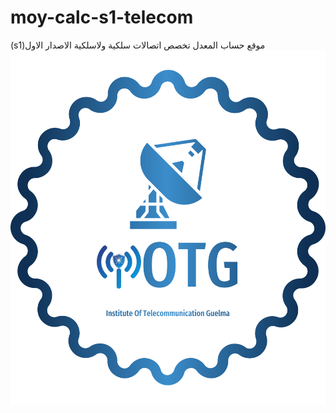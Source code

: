 # moy-calc-s1-telecom
(s1)موقع حساب المعدل تخصص اتصالات سلكية ولاسلكية الاصدار الاول
![IOTG logo](https://github.com/aaa2005/moy-calc-s1-telecom/blob/main/.img/iotg_logo.png)
